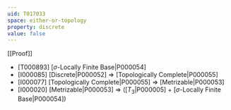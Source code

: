 ```yaml
---
uid: T017033
space: either-or-topology
property: discrete
value: false
---
```

[[Proof]]

* [T000893] [$\sigma$-Locally Finite Base|P000054]
* [I000085] [Discrete|P000052] => [Topologically Complete|P000055]
* [I000077] [Topologically Complete|P000055] => [Metrizable|P000053]
* [I000020] [Metrizable|P000053] => ([$T_3$|P000005] + [$\sigma$-Locally Finite Base|P000054])

